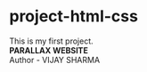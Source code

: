 # project-html-css
This is my first project.
<br>
<b>PARALLAX WEBSITE</b>
<br>
Author - VIJAY SHARMA
